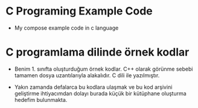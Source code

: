 # C Programing Example Code

- My compose example code in c language

# C programlama dilinde örnek kodlar

- Benim 1. sınıfta oluşturduğum örnek kodlar. C++ olarak görünme sebebi tamamen dosya uzantılarıyla alakalıdır. C dili ile yazılmıştır.

- Yakın zamanda defalarca bu kodlara ulaşmak ve bu kod arşivini geliştirme ihtiyacımdan dolayı burada küçük bir kütüphane oluşturma hedefim bulunmakta.